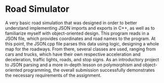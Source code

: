 # Road Simulator
A very basic road simulation that was designed in order to better understand implementing JSON imports and exports in C++, as well as to familiarize myself with object-oriented design. This program reads in a JSON file, which provides coordinates and road names to the program. At this point, the JSON.cpp file parses this data using logic, designing a whole map for the roadways. From there, several classes are used, ranging from cars and trucks, which have their own respective acceleration and deceleration, traffic lights, roads, and stop signs. As an introductory project to JSON parsing and a more in-depth lesson on polymorphism and object-oriented programming, the overall submission successfully demonstrates the necessary requirements of the assignment.
